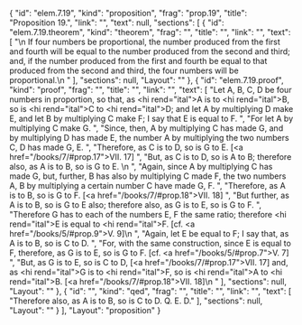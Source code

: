 {
  "id": "elem.7.19",
  "kind": "proposition",
  "frag": "prop.19",
  "title": "Proposition 19.",
  "link": "",
  "text": null,
  "sections": [
    {
      "id": "elem.7.19.theorem",
      "kind": "theorem",
      "frag": "",
      "title": "",
      "link": "",
      "text": [
        "\n       If four numbers be proportional, the number produced from the first and fourth will be equal to the number produced from the second and third; and, if the number produced from the first and fourth be equal to that produced from the second and third, the four numbers will be proportional.\n      "
      ],
      "sections": null,
      "Layout": ""
    },
    {
      "id": "elem.7.19.proof",
      "kind": "proof",
      "frag": "",
      "title": "",
      "link": "",
      "text": [
        "Let A, B, C, D be four numbers in proportion, so that, as <hi rend=\"ital\">A</hi> is to <hi rend=\"ital\">B</hi>, so is <hi rend=\"ital\">C</hi> to <hi rend=\"ital\">D</hi>; and let A by multiplying D make E, and let B by multiplying C make F; I say that E is equal to F. ",
        "For let A by multiplying C make G. ",
        "Since, then, A by multiplying C has made G, and by multiplying D has made E, the number A by multiplying the two numbers C, D has made G, E. ",
        "Therefore, as C is to D, so is G to E. [<a href=\"/books/7/#prop.17\">VII. 17</a>] ",
        "But, as C is to D, so is A to B; therefore also, as A is to B, so is G to E. \n      ",
        "Again, since A by multiplying C has made G, but, further, B has also by multiplying C made F, the two numbers A, B by multiplying a certain number C have made G, F. ",
        "Therefore, as A is to B, so is G to F. [<a href=\"/books/7/#prop.18\">VII. 18</a>] ",
        "But further, as A is to B, so is G to E also; therefore also, as G is to E, so is G to F. ",
        "Therefore G has to each of the numbers E, F the same ratio; therefore <hi rend=\"ital\">E</hi> is equal to <hi rend=\"ital\">F</hi>. [cf. <a href=\"/books/5/#prop.9\">V. 9</a>]\n      ",
        "Again, let E be equal to F; I say that, as A is to B, so is C to D. ",
        "For, with the same construction, since E is equal to F, therefore, as G is to E, so is G to F. [cf. <a href=\"/books/5/#prop.7\">V. 7</a>] ",
        "But, as G is to E, so is C to D, [<a href=\"/books/7/#prop.17\">VII. 17</a>] and, as <hi rend=\"ital\">G</hi> is to <hi rend=\"ital\">F</hi>, so is <hi rend=\"ital\">A</hi> to <hi rend=\"ital\">B</hi>. [<a href=\"/books/7/#prop.18\">VII. 18</a>]\n      "
      ],
      "sections": null,
      "Layout": ""
    },
    {
      "id": "",
      "kind": "qed",
      "frag": "",
      "title": "",
      "link": "",
      "text": [
        "Therefore also, as A is to B, so is C to D. Q. E. D."
      ],
      "sections": null,
      "Layout": ""
    }
  ],
  "Layout": "proposition"
}
